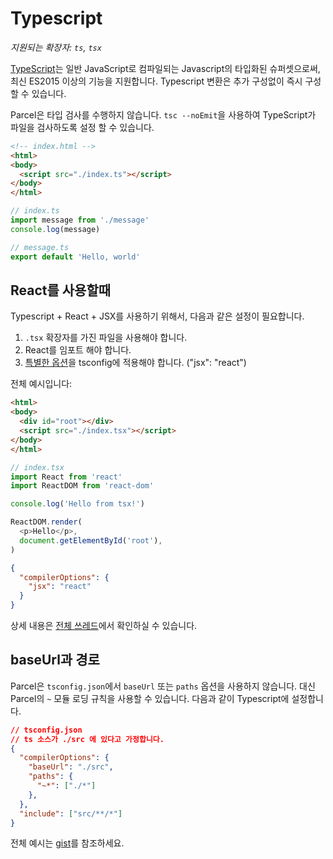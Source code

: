 # Typescript

_지원되는 확장자: `ts`, `tsx`_

[TypeScript](https://www.typescriptlang.org/)는 일반 JavaScript로 컴파일되는 Javascript의 타입화된 슈퍼셋으로써, 최신 ES2015 이상의 기능을 지원합니다. Typescript 변환은 추가 구성없이 즉시 구성할 수 있습니다.

Parcel은 타입 검사를 수행하지 않습니다. `tsc --noEmit`을 사용하여 TypeScript가 파일을 검사하도록 설정 할 수 있습니다.

```html
<!-- index.html -->
<html>
<body>
  <script src="./index.ts"></script>
</body>
</html>
```

```typescript
// index.ts
import message from './message'
console.log(message)
```

```typescript
// message.ts
export default 'Hello, world'
```

## React를 사용할때

Typescript + React + JSX를 사용하기 위해서, 다음과 같은 설정이 필요합니다.

1. `.tsx` 확장자를 가진 파일을 사용해야 합니다.
2. React를 임포트 해야 합니다.
3. [특별한 옵션](https://www.typescriptlang.org/docs/handbook/jsx.html)을 tsconfig에 적용해야 합니다. ("jsx": "react")

전체 예시입니다:

```html
<html>
<body>
  <div id="root"></div>
  <script src="./index.tsx"></script>
</body>
</html>
```

```typescript
// index.tsx
import React from 'react'
import ReactDOM from 'react-dom'

console.log('Hello from tsx!')

ReactDOM.render(
  <p>Hello</p>,
  document.getElementById('root'),
)
```

```json
{
  "compilerOptions": {
    "jsx": "react"
  }
}
```

상세 내용은 [전체 쓰레드](https://github.com/parcel-bundler/parcel/issues/1199)에서 확인하실 수 있습니다.

## baseUrl과 경로

Parcel은 `tsconfig.json`에서 `baseUrl` 또는 `paths` 옵션을 사용하지 않습니다. 대신 Parcel의 `~` 모듈 로딩 규칙을 사용할 수 있습니다. 다음과 같이 Typescript에 설정합니다.

```json
// tsconfig.json
// ts 소스가 ./src 에 있다고 가정합니다.
{
  "compilerOptions": {
    "baseUrl": "./src",
    "paths": {
      "~*": ["./*"]
    },
  },
  "include": ["src/**/*"]
}
```

전체 예시는 [gist](https://gist.github.com/croaky/e3394e78d419475efc79c1e418c243ed)를 참조하세요.